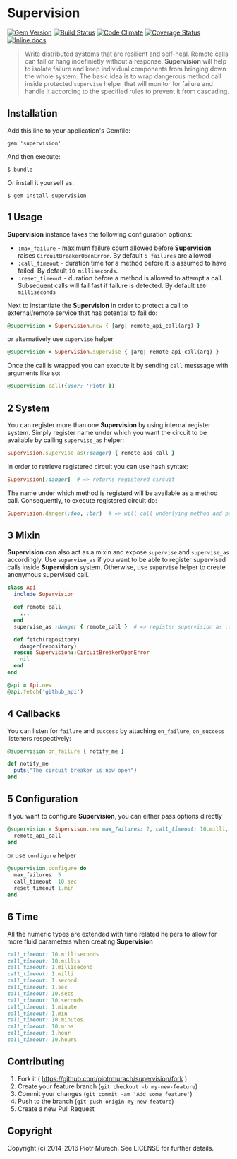 # Supervision
[![Gem Version](https://badge.fury.io/rb/supervision.svg)][gem]
[![Build Status](https://secure.travis-ci.org/piotrmurach/supervision.svg?branch=master)][travis]
[![Code Climate](https://codeclimate.com/github/piotrmurach/supervision/badges/gpa.svg)][codeclimate]
[![Coverage Status](https://coveralls.io/repos/github/piotrmurach/supervision/badge.svg)][coverage]
[![Inline docs](http://inch-ci.org/github/piotrmurach/supervision.svg?branch=master)][inchpages]

[gem]: http://badge.fury.io/rb/supervision
[travis]: http://travis-ci.org/piotrmurach/supervision
[codeclimate]: https://codeclimate.com/github/piotrmurach/supervision
[coverage]: https://coveralls.io/github/piotrmurach/supervision
[inchpages]: http://inch-ci.org/github/piotrmurach/supervision

> Write distributed systems that are resilient and self-heal. Remote calls can fail or hang indefinietly without a response.
  **Supervision** will help to isolate failure and keep individual components from bringing down the whole system.
  The basic idea is to wrap dangerous method call inside protected `supervise` helper that will monitor for failure and
  handle it according to the specified rules to prevent it from cascading.

## Installation

Add this line to your application's Gemfile:

    gem 'supervision'

And then execute:

    $ bundle

Or install it yourself as:

    $ gem install supervision

## 1 Usage

**Supervision** instance takes the following configuration options:

* `:max_failure` - maximum failure count allowed before **Supervision** raises `CircuitBreakerOpenError`. By default `5 failures` are allowed.
* `:call_timeout` -  duration time for a method before it is assumed to have failed. By default `10 milliseconds`.
* `:reset_timeout` - duration before a method is allowed to attempt a call. Subsequent calls will fail fast if failure is detected. By default `100 milliseconds`

Next to instantiate the **Supervision** in order to protect a call to external/remote service that has potential to fail do:

```ruby
@supervision = Supervision.new { |arg| remote_api_call(arg) }
```

or alternatively use `supervise` helper

```ruby
@supervision = Supervision.supervise { |arg| remote_api_call(arg) }
```

Once the call is wrapped you can execute it by sending `call` messsage with arguments like so:

```ruby
@supervision.call({user: 'Piotr'})
```

## 2 System

You can register more than one **Supervision** by using internal register system. Simply register name under which you want the circuit to be available by calling `supervise_as` helper:

```ruby
Supervision.supervise_as(:danger) { remote_api_call }
```

In order to retrieve registered circuit you can use hash syntax:

```ruby
Supervision[:danger]  # => returns registered circuit
```

The name under which method is registerd will be available as a method call. Consequently, to execute registered circuit do:

```ruby
Supervision.danger(:foo, :bar)  # => will call underlying method and pass :foo, :barr
```

## 3 Mixin

**Supervision** can also act as a mixin and expose `supervise` and `supervise_as` accordingly. Use `supervise_as` if you want to be able to register supervised calls inside **Supervision** system. Otherwise, use `supervise` helper to create anonymous supervised call.

```ruby
class Api
  include Supervision

  def remote_call
    ...
  end
  supervise_as :danger { remote_call }  # => register supervision as :danger

  def fetch(repository)
    danger(repository)
  rescue Supervision::CircuitBreakerOpenError
    nil
  end
end

@api = Api.new
@api.fetch('github_api')
```

## 4 Callbacks

You can listen for `failure` and `success` by attaching `on_failure`, `on_success` listeners respectively:

```ruby
@supervision.on_failure { notify_me }

def notify_me
  puts("The circuit breaker is now open")
end
```

## 5 Configuration

If you want to configure **Supervision**, you can either pass options directly

```ruby
@supervision = Supervison.new max_failures: 2, call_timeout: 10.milli, reset_timeout: 0.1.sec do
  remote_api_call
end
```

or use `configure` helper

```ruby
@supervision.configure do
  max_failures  5
  call_timeout  10.sec
  reset_timeout 1.min
end
```

## 6 Time

All the numeric types are extended with time related helpers to allow for more fluid parameters when creating **Supervision**

```ruby
call_timeout: 10.milliseconds
call_timeout: 10.millis
call_timeout: 1.millisecond
call_timeout: 1.milli
call_timeout: 1.second
call_timeout: 1.sec
call_timeout: 10.secs
call_timeout: 10.seconds
call_timeout: 1.minute
call_timeout: 1.min
call_timeout: 10.minutes
call_timeout: 10.mins
call_timeout: 1.hour
call_timeout: 10.hours
```

## Contributing

1. Fork it ( https://github.com/piotrmurach/supervision/fork )
2. Create your feature branch (`git checkout -b my-new-feature`)
3. Commit your changes (`git commit -am 'Add some feature'`)
4. Push to the branch (`git push origin my-new-feature`)
5. Create a new Pull Request

## Copyright

Copyright (c) 2014-2016 Piotr Murach. See LICENSE for further details.
